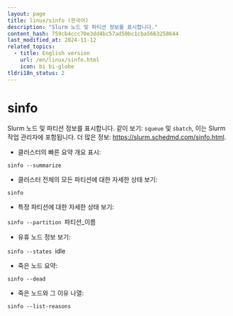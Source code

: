 ```yaml
---
layout: page
title: linux/sinfo (한국어)
description: "Slurm 노드 및 파티션 정보를 표시합니다."
content_hash: 759cb4ccc70e3dd4bc57ad50bc1cba5663258644
last_modified_at: 2024-11-12
related_topics:
  - title: English version
    url: /en/linux/sinfo.html
    icon: bi bi-globe
tldri18n_status: 2
---
```

# sinfo

Slurm 노드 및 파티션 정보를 표시합니다.
같이 보기: `squeue` 및 `sbatch`, 이는 Slurm 작업 관리자에 포함됩니다.
더 많은 정보: <https://slurm.schedmd.com/sinfo.html>.

- 클러스터의 빠른 요약 개요 표시:

`sinfo --summarize`

- 클러스터 전체의 모든 파티션에 대한 자세한 상태 보기:

`sinfo`

- 특정 파티션에 대한 자세한 상태 보기:

`sinfo --partition `<span class="tldr-var badge badge-pill bg-dark-lm bg-white-dm text-white-lm text-dark-dm font-weight-bold">파티션_이름</span>

- 유휴 노드 정보 보기:

`sinfo --states `<span class="tldr-var badge badge-pill bg-dark-lm bg-white-dm text-white-lm text-dark-dm font-weight-bold">idle</span>

- 죽은 노드 요약:

`sinfo --dead`

- 죽은 노드와 그 이유 나열:

`sinfo --list-reasons`
